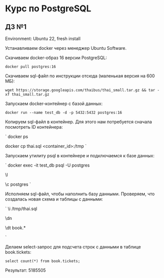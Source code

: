 # Курс по PostgreSQL

## ДЗ №1

Environment: Ubuntu 22, fresh install

Устанавливаем docker через менеджер Ubuntu Software.

Скачиваем docker-образ 16 версии PostgreSQL:

`docker pull postgres:16`

Скачиваем sql-файл по инструкции отсюда (маленькая версия на 600 МБ):

`wget https://storage.googleapis.com/thaibus/thai_small.tar.gz && tar -xf thai_small.tar.gz`

Запускаем docker-контейнер с базой данных:

`docker run --name test_db -d -p 5432:5432 postgres:16`

Копируем sql-файл в контейнер. Для этого нам потребуется сначала посмотреть ID контейнера:

`
docker ps

docker cp thai.sql <container_id>:/tmp
`

Запускаем утилиту psql в контейнере и подключаемся к базе данных:

`
docker exec -it test_db psql -U postgres

\l

\c postgres
`

Исполняем sql-файл, чтобы наполнить базу данными. Проверяем, что создалась новая схема и таблицы с данными:

`
\i /tmp/thai.sql

\dn

\dt book.*

`

Делаем select-запрос для подсчета строк с данными в таблице book.tickets:

`
select count(*) from book.tickets;
`

Результат: 5185505
